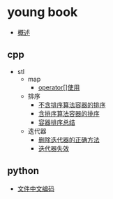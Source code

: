 
# young book

* [概述](README.md)

## cpp

* stl
    * map
        * [operator[]使用](cpp/stl/map/operator[]使用.md)
    * 排序
        * [不含排序算法容器的排序](cpp/stl/排序/01_不含排序算法容器的排序.md)
        * [含排序算法容器的排序](cpp/stl/排序/02_含排序算法容器的排序.md)
        * [容器排序总结](cpp/stl/排序/03_容器排序总结.md)
    * 迭代器
        * [删除迭代器的正确方法](cpp/stl/迭代器/删除迭代器的正确方法.md)
        * [迭代器失效](cpp/stl/迭代器/迭代器失效.md)

## python

* [文件中文编码](python/文件中文编码.md)
